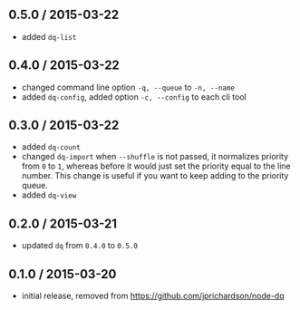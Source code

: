 0.5.0 / 2015-03-22
------------------
- added `dq-list`

0.4.0 / 2015-03-22
------------------
- changed command line option `-q, --queue` to `-n, --name`
- added `dq-config`, added option `-c, --config` to each cli tool

0.3.0 / 2015-03-22
------------------
- added `dq-count`
- changed `dq-import` when `--shuffle` is not passed, it normalizes priority from `0` to `1`, whereas before it
would just set the priority equal to the line number. This change is useful if you want to keep adding to the
priority queue.
- added `dq-view`

0.2.0 / 2015-03-21
------------------
- updated `dq` from `0.4.0` to `0.5.0`

0.1.0 / 2015-03-20
------------------
- initial release, removed from https://github.com/jprichardson/node-dq